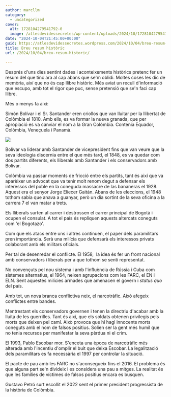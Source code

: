 ```yaml
---
author: marcllm
category:
  - uncategorized
cover:
  alt: 1728104279541792-0
  image: /atlesdevidessecretes/wp-content/uploads/2024/10/1728104279541792-0.jpg
date: "2024-10-04T21:45:00+00:00"
guid: https://atlesdevidessecretes.wordpress.com/2024/10/04/breu-resum-historic/
title: Breu resum històric
url: /2024/10/04/breu-resum-historic/

---
```

Després d'uns dies sentint dades i aconteixements històrics pretenc fer un resum del que tinc ara al cap abans que se'm oblidi. Moltes coses les dic de memòria, així que no és cap llibre històric. Més aviat un recull d'informació que escupo, amb tot el rigor que puc, sense pretensió que se'n faci cap llibre.  



Més o menys fa així:



Simón Bolívar i el Sr. Santander eren criollos que van lluitar per la llibertat de Colòmbia el 1810. Amb ells, es va formar la nueva granada, que per apropiació es va canviar el nom a la Gran Colòmbia. Contenia Equador, Colòmbia, Veneçuela i Panamà.   

[![](https://blogger.googleusercontent.com/img/a/AVvXsEjDWItoZF8jaHn03NPrBG_KPECyzu5nbg8swcK3OAXz9Vsn1v2tTBRFOHtXwsZ-AdmuPVmUSuhkOdHDsp35hJpJiluuCenwQqYa-yL_5qgoKkx8Zao_edUGsBYJT5liHLZ35ZPYxbb5XOf6G9jOU1Y8Nu9rZ1dowroFNJqGGIwRFTKe65cwBs3YL9g3w68-)](https://blogger.googleusercontent.com/img/a/AVvXsEjDWItoZF8jaHn03NPrBG_KPECyzu5nbg8swcK3OAXz9Vsn1v2tTBRFOHtXwsZ-AdmuPVmUSuhkOdHDsp35hJpJiluuCenwQqYa-yL_5qgoKkx8Zao_edUGsBYJT5liHLZ35ZPYxbb5XOf6G9jOU1Y8Nu9rZ1dowroFNJqGGIwRFTKe65cwBs3YL9g3w68-)


Bolívar va liderar amb Santander de vicepresident fins que van veure que la seva ideologia discernia entre el que més tard, el 1848, es va quedar com dos partits diferents, els lliberals amb Santander i els conservadors amb Bolívar.



Colòmbia va passar moments de fricció entre els partits, tant és així que va aparèixer un advocat que va tenir molt renom degut a defensar els interessos del poble en la coneguda massacre de las bananeras el 1928. Aquest era el senyor Jorge Eliecer Gaitán. Abans de les eleccions, el 1948 tothom sabia que anava a guanyar, però un dia sortint de la seva oficina a la carrera 7 el van matar a trets.



Els lliberals surten al carrer i destrossen el carrer principal de Bogotà i ocupen el consulat. A tot el país és repliquen aquests altercats coneguts com 'el Bogotazo'.



Com que els atacs entre uns i altres continuen, el paper dels paramilitars pren importància. Serà una milícia que defensarà els interessos privats colaborant amb els militars oficials.



Per tal de desenredar el conflicte. El 1958,  la idea és fer un front nacional amb conservadors i liberals per a que tothom se senti representat.



No convençuts pel nou sistema i amb l'influència de Rússia i Cuba com sistemes alternatius, el 1964, neixen agrupacions com les FARC, el EN i ELN. Sent aquestes milícies armades que amenacen el govern i _status quo_ del país.



Amb tot, un nova branca conflictiva neix, el narcotràfic. Això afegeix conflictes entre bandes.



Mentrestant els conservadors governen i tenen la directriu d'acabar amb la lluita de les guerrilles. Tant és així, que els soldats obtenen privilegis pels morts que deixen pel camí. Això provoca que hi hagi innocents morts coneguts amb el nom de falsos positius. Solien ser la gent més humil que no tenia recursos per manifestar la seva pèrdua ni el crim.



El 1993, Pablo Escobar mor. S'enceta una època de narcotràfic més alterada amb l'incentiu d'omplir el buit que deixa Escobar. La legalització dels paramilitars es fa necessària el 1997 per controlar la situació.



El pacte de pau amb les FARC no s'aconsegueix fins el 2016. El problema és que alguna part se'n divideix i es considera una pau a mitges. La realitat és que les famílies de víctimes de falsos positius encara es busquen.



Gustavo Petró surt escollit el 2022 sent el primer president progressista de la història de Colòmbia.
